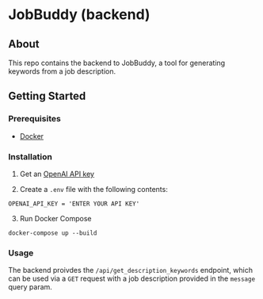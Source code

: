 # JobBuddy (backend)

## About

This repo contains the backend to JobBuddy, a tool for generating keywords from a job description.

## Getting Started

### Prerequisites

- [Docker](https://www.docker.com/)

### Installation

1. Get an [OpenAI API key](https://openai.com/blog/openai-api)

2. Create a `.env` file with the following contents:

```shell
OPENAI_API_KEY = 'ENTER YOUR API KEY'
```

3. Run Docker Compose

```shell
docker-compose up --build
```

### Usage

The backend proivdes the `/api/get_description_keywords` endpoint, which can be used via a `GET` request with a job description provided in the `message` query param.
